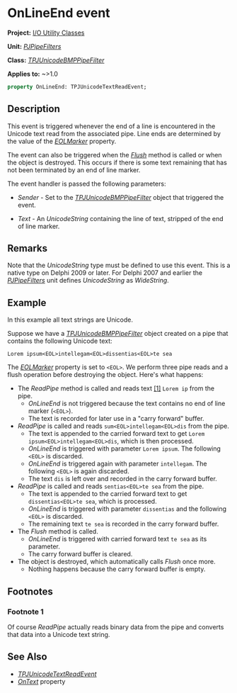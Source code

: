 # OnLineEnd event

**Project:** [I/O Utility Classes](../API.md)

**Unit:** [_PJPipeFilters_](./PJPipeFilters.md)

**Class:** [_TPJUnicodeBMPPipeFilter_](./TPJUnicodeBMPPipeFilter.md)

**Applies to:** ~>1.0

```pascal
property OnLineEnd: TPJUnicodeTextReadEvent;
```

## Description

This event is triggered whenever the end of a line is encountered in the Unicode text read from the associated pipe. Line ends are determined by the value of the [_EOLMarker_](./TPJUnicodeBMPPipeFilter-EOLMarker.md) property.

The event can also be triggered when the [_Flush_](./TPJUnicodeBMPPipeFilter-Flush.md) method is called or when the object is destroyed. This occurs if there is some text remaining that has not been terminated by an end of line marker.

The event handler is passed the following parameters:

* _Sender_ - Set to the [_TPJUnicodeBMPPipeFilter_](./TPJUnicodeBMPPipeFilter.md) object that triggered the event.

* _Text_ - An _UnicodeString_ containing the line of text, stripped of the end of line marker.

## Remarks

Note that the _UnicodeString_ type must be defined to use this event. This is a native type on Delphi 2009 or later. For Delphi 2007 and earlier the [_PJPipeFilters_](./PJPipeFilters.md) unit defines _UnicodeString_ as _WideString_.

## Example

In this example all text strings are Unicode.

Suppose we have a [_TPJUnicodeBMPPipeFilter_](./TPJUnicodeBMPPipeFilter.md) object created on a pipe that contains the following Unicode text:

`Lorem ipsum<EOL>intellegam<EOL>dissentias<EOL>te sea`

The [_EOLMarker_](./TPJUnicodeBMPPipeFilter-EOLMarker.md) property is set to `<EOL>`. We perform three pipe reads and a flush operation before destroying the object. Here's what happens:

* The _ReadPipe_ method is called and reads text [[1]](#footnote-1) `Lorem ip` from the pipe.
  * _OnLineEnd_ is not triggered because the text contains no end of line marker (`<EOL>`).
  * The text is recorded for later use in a "carry forward" buffer.
* _ReadPipe_ is called and reads `sum<EOL>intellegam<EOL>dis` from the pipe.
  * The text is appended to the carried forward text to get `Lorem ipsum<EOL>intellegam<EOL>dis`, which is then processed.
  * _OnLineEnd_ is triggered with parameter `Lorem ipsum`. The following `<EOL>` is discarded.
  * _OnLineEnd_ is triggered again with parameter `intellegam`. The following `<EOL>` is again discarded.
  * The text `dis` is left over and recorded in the carry forward buffer.
* _ReadPipe_ is called and reads `sentias<EOL>te sea` from the pipe.
  * The text is appended to the carried forward text to get `dissentias<EOL>te sea`, which is processed.
  * _OnLineEnd_ is triggered with parameter `dissentias` and the following `<EOL>` is discarded.
  * The remaining text `te sea` is recorded in the carry forward buffer.
* The _Flush_ method is called.
  * _OnLineEnd_ is triggered with carried forward text `te sea` as its parameter.
  * The carry forward buffer is cleared.
* The object is destroyed, which automatically calls _Flush_ once more.
  * Nothing happens because the carry forward buffer is empty.

## Footnotes

### Footnote 1

Of course _ReadPipe_ actually reads binary data from the pipe and converts that data into a Unicode text string.

## See Also

* [_TPJUnicodeTextReadEvent_](./TPJUnicodeTextReadEvent.md)
* [_OnText_](./TPJUnicodeBMPPipeFilter-OnText.md) property
